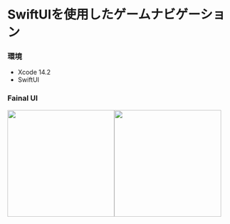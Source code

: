 # SwiftUIを使用したゲームナビゲーション

### 環境
 - Xcode 14.2
 - SwiftUI

### Fainal UI

<img src="https://user-images.githubusercontent.com/64761563/230421260-93d912e4-33e3-4d44-a8aa-39eddb817ec1.png" width="240"><img src="https://user-images.githubusercontent.com/64761563/230421340-3a1c398f-2843-41ed-8a0e-d1800cbd3aca.png" width="240">
